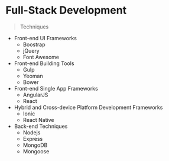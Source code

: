 # Full-Stack Development
> Techniques

<!-- ul -->
* Front-end UI Frameworks
    * Boostrap
    * jQuery
    * Font Awesome
* Front-end Building Tools
    * Gulp
    * Yeoman
    * Bower
* Front-end Single App Frameworks
    * AngularJS
    * React
* Hybrid and Cross-device Platform Development Frameworks
    * Ionic
    * React Native
* Back-end Techniques
    * Nodejs
    * Express
    * MongoDB
    * Mongoose


